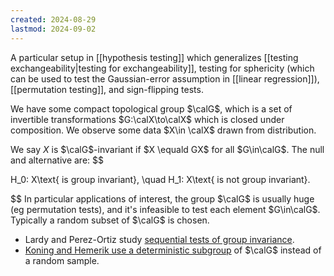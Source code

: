 ```yaml
---
created: 2024-08-29
lastmod: 2024-09-02
---
```

A particular setup in [[hypothesis testing]] which generalizes [[testing exchangeability|testing for exchangeability]], testing for sphericity (which can be used to test the Gaussian-error assumption in [[linear regression]]), [[permutation testing]], and sign-flipping tests. 

We have some compact topological group $\calG$, which is a set of invertible transformations $G:\calX\to\calX$ which is closed under composition. We observe some data $X\in \calX$ drawn from distribution. 

We say $X$ is $\calG$-invariant if $X \equald GX$  for all $G\in\calG$. The null and alternative are: 
$$

H_0: X\text{ is group invariant}, \quad H_1: X\text{ is not group invariant}.

$$
In particular applications of interest, the group $\calG$ is usually huge (eg permutation tests), and it's infeasible to test each element $G\in\calG$. Typically a random subset of $\calG$ is chosen. 

- Lardy and Perez-Ortiz study [sequential tests of group invariance](https://arxiv.org/pdf/2401.15461).
- [Koning and Hemerik use a deterministic subgroup](https://arxiv.org/pdf/2202.00967) of $\calG$ instead of a random sample. 